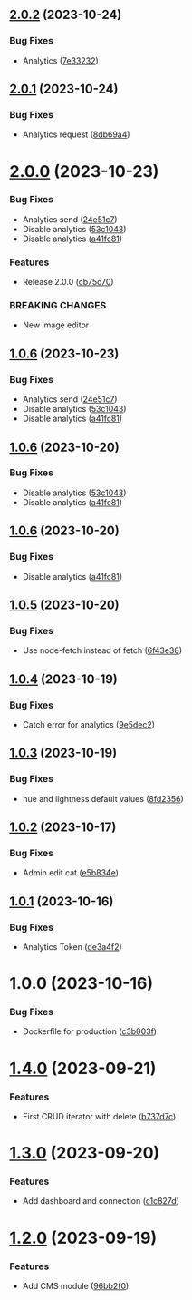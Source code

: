 ## [2.0.2](https://github.com/cataas/cataas/compare/v2.0.1...v2.0.2) (2023-10-24)


### Bug Fixes

* Analytics ([7e33232](https://github.com/cataas/cataas/commit/7e33232eeb950e48bc38c539811063b58a2efb46))

## [2.0.1](https://github.com/cataas/cataas/compare/v2.0.0...v2.0.1) (2023-10-24)


### Bug Fixes

* Analytics request ([8db69a4](https://github.com/cataas/cataas/commit/8db69a44aa2252120845f9474c46b245f552c422))

# [2.0.0](https://github.com/cataas/cataas/compare/v1.0.5...v2.0.0) (2023-10-23)


### Bug Fixes

* Analytics send ([24e51c7](https://github.com/cataas/cataas/commit/24e51c7d5beb17a2c119972305a9937812a2bdb4))
* Disable analytics ([53c1043](https://github.com/cataas/cataas/commit/53c10438ec2997c795b2d11b263da8981eb89c1d))
* Disable analytics ([a41fc81](https://github.com/cataas/cataas/commit/a41fc81ca3106eda7bc03515b4ed5da9017f5836))


### Features

* Release 2.0.0 ([cb75c70](https://github.com/cataas/cataas/commit/cb75c70107d9664a4cbd855e3b805804fc5da55e))


### BREAKING CHANGES

* New image editor

## [1.0.6](https://github.com/cataas/cataas/compare/v1.0.5...v1.0.6) (2023-10-23)


### Bug Fixes

* Analytics send ([24e51c7](https://github.com/cataas/cataas/commit/24e51c7d5beb17a2c119972305a9937812a2bdb4))
* Disable analytics ([53c1043](https://github.com/cataas/cataas/commit/53c10438ec2997c795b2d11b263da8981eb89c1d))
* Disable analytics ([a41fc81](https://github.com/cataas/cataas/commit/a41fc81ca3106eda7bc03515b4ed5da9017f5836))

## [1.0.6](https://github.com/cataas/cataas/compare/v1.0.5...v1.0.6) (2023-10-20)


### Bug Fixes

* Disable analytics ([53c1043](https://github.com/cataas/cataas/commit/53c10438ec2997c795b2d11b263da8981eb89c1d))
* Disable analytics ([a41fc81](https://github.com/cataas/cataas/commit/a41fc81ca3106eda7bc03515b4ed5da9017f5836))

## [1.0.6](https://github.com/cataas/cataas/compare/v1.0.5...v1.0.6) (2023-10-20)


### Bug Fixes

* Disable analytics ([a41fc81](https://github.com/cataas/cataas/commit/a41fc81ca3106eda7bc03515b4ed5da9017f5836))

## [1.0.5](https://github.com/cataas/cataas/compare/v1.0.4...v1.0.5) (2023-10-20)


### Bug Fixes

* Use node-fetch instead of fetch ([6f43e38](https://github.com/cataas/cataas/commit/6f43e38446c39dd736e138539df3a1518f5fcdf9))

## [1.0.4](https://github.com/cataas/cataas/compare/v1.0.3...v1.0.4) (2023-10-19)


### Bug Fixes

* Catch error for analytics ([9e5dec2](https://github.com/cataas/cataas/commit/9e5dec2c9f9c23838aab2e9ef485cc6b9b9b3817))

## [1.0.3](https://github.com/cataas/cataas/compare/v1.0.2...v1.0.3) (2023-10-19)


### Bug Fixes

* hue and lightness default values ([8fd2356](https://github.com/cataas/cataas/commit/8fd23567e3a344ee3aca9a49b72a6547bd7ecabd))

## [1.0.2](https://github.com/cataas/cataas/compare/v1.0.1...v1.0.2) (2023-10-17)


### Bug Fixes

* Admin edit cat ([e5b834e](https://github.com/cataas/cataas/commit/e5b834e3b326d4dd6581b90e79c7969c104abfdd))

## [1.0.1](https://github.com/cataas/cataas/compare/v1.0.0...v1.0.1) (2023-10-16)


### Bug Fixes

* Analytics Token ([de3a4f2](https://github.com/cataas/cataas/commit/de3a4f2d64b5020fbe6b864ed1a3b81a3be8d444))

# 1.0.0 (2023-10-16)


### Bug Fixes

* Dockerfile for production ([c3b003f](https://github.com/cataas/cataas/commit/c3b003f00b7b9a170ddfd3db22dda01005802776))

# [1.4.0](https://github.com/boutdecode/site-template/compare/v1.3.0...v1.4.0) (2023-09-21)


### Features

* First CRUD iterator with delete ([b737d7c](https://github.com/boutdecode/site-template/commit/b737d7c7b9bfa995c4acacb13e321f7137aba32e))

# [1.3.0](https://github.com/boutdecode/site-template/compare/v1.2.0...v1.3.0) (2023-09-20)


### Features

* Add dashboard and connection ([c1c827d](https://github.com/boutdecode/site-template/commit/c1c827d759f7fb8db1ee8ee94c3b5c0d914a6500))

# [1.2.0](https://github.com/boutdecode/site-template/compare/v1.1.0...v1.2.0) (2023-09-19)


### Features

* Add CMS module ([96bb2f0](https://github.com/boutdecode/site-template/commit/96bb2f09c9392f3d8fe6b1997e3ed5919e473c32))
